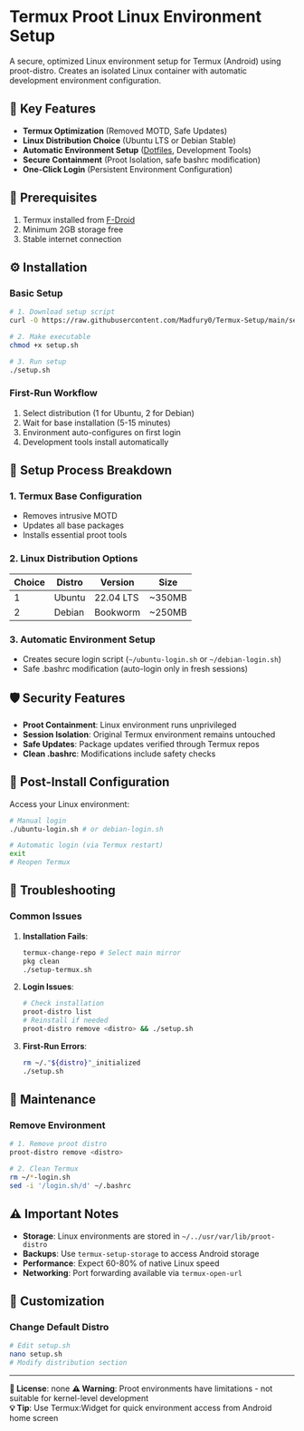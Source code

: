 # Termux Proot Linux Environment Setup

A secure, optimized Linux environment setup for Termux (Android) using proot-distro. Creates an isolated Linux container with automatic development environment configuration.

## 🚀 Key Features
- **Termux Optimization** (Removed MOTD, Safe Updates)
- **Linux Distribution Choice** (Ubuntu LTS or Debian Stable)
- **Automatic Environment Setup** ([Dotfiles](https://github.com/Madfury0/.dotfiles.git), Development Tools)
- **Secure Containment** (Proot Isolation, safe bashrc modification)
- **One-Click Login** (Persistent Environment Configuration)

## 📱 Prerequisites
1. Termux installed from [F-Droid](https://f-droid.org/en/packages/com.termux/)
2. Minimum 2GB storage free
3. Stable internet connection

## ⚙️ Installation

### Basic Setup
```bash
# 1. Download setup script
curl -O https://raw.githubusercontent.com/Madfury0/Termux-Setup/main/setup.sh

# 2. Make executable
chmod +x setup.sh

# 3. Run setup
./setup.sh
```

### First-Run Workflow
1. Select distribution (1 for Ubuntu, 2 for Debian)
2. Wait for base installation (5-15 minutes)
3. Environment auto-configures on first login
4. Development tools install automatically

## 🔄 Setup Process Breakdown

### 1. Termux Base Configuration
- Removes intrusive MOTD
- Updates all base packages
- Installs essential proot tools

### 2. Linux Distribution Options
| Choice | Distro    | Version   | Size    |
|--------|-----------|-----------|---------|
| 1      | Ubuntu    | 22.04 LTS | ~350MB  |
| 2      | Debian    | Bookworm  | ~250MB  |

### 3. Automatic Environment Setup
- Creates secure login script (`~/ubuntu-login.sh` or `~/debian-login.sh`)
- Safe .bashrc modification (auto-login only in fresh sessions)

## 🛡️ Security Features
- **Proot Containment**: Linux environment runs unprivileged
- **Session Isolation**: Original Termux environment remains untouched
- **Safe Updates**: Package updates verified through Termux repos
- **Clean .bashrc**: Modifications include safety checks

## 🔧 Post-Install Configuration
Access your Linux environment:
```bash
# Manual login
./ubuntu-login.sh # or debian-login.sh

# Automatic login (via Termux restart)
exit
# Reopen Termux
```

## 🚨 Troubleshooting

### Common Issues
1. **Installation Fails**:
   ```bash
   termux-change-repo # Select main mirror
   pkg clean
   ./setup-termux.sh
   ```

2. **Login Issues**:
   ```bash
   # Check installation
   proot-distro list
   # Reinstall if needed
   proot-distro remove <distro> && ./setup.sh
   ```

3. **First-Run Errors**:
   ```bash
   rm ~/."${distro}"_initialized
   ./setup.sh
   ```

## 🔄 Maintenance

### Remove Environment
```bash
# 1. Remove proot distro
proot-distro remove <distro>

# 2. Clean Termux
rm ~/*-login.sh
sed -i '/login.sh/d' ~/.bashrc
```

## ⚠️ Important Notes
- **Storage**: Linux environments are stored in `~/../usr/var/lib/proot-distro`
- **Backups**: Use `termux-setup-storage` to access Android storage
- **Performance**: Expect 60-80% of native Linux speed
- **Networking**: Port forwarding available via `termux-open-url`

## 🌟 Customization

### Change Default Distro
```bash
# Edit setup.sh
nano setup.sh
# Modify distribution section
```

---

**📜 License**: none
**⚠️ Warning**: Proot environments have limitations - not suitable for kernel-level development  
**💡 Tip**: Use Termux:Widget for quick environment access from Android home screen  
